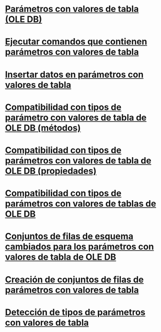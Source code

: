 # [Parámetros con valores de tabla (OLE DB)](table-valued-parameters-ole-db.md)

# [Ejecutar comandos que contienen parámetros con valores de tabla](executing-commands-containing-table-valued-parameters.md)
# [Insertar datos en parámetros con valores de tabla](inserting-data-into-table-valued-parameters.md)
# [Compatibilidad con tipos de parámetro con valores de tabla de OLE DB (métodos)](ole-db-table-valued-parameter-type-support-methods.md)
# [Compatibilidad con tipos de parámetros con valores de tabla de OLE DB (propiedades)](ole-db-table-valued-parameter-type-support-properties.md)
# [Compatibilidad con tipos de parámetros con valores de tablas de OLE DB](ole-db-table-valued-parameter-type-support.md)
# [Conjuntos de filas de esquema cambiados para los parámetros con valores de tabla de OLE DB](schema-rowsets-changed-for-ole-db-table-valued-parameters.md)
# [Creación de conjuntos de filas de parámetros con valores de tabla](table-valued-parameter-rowset-creation.md)
# [Detección de tipos de parámetros con valores de tabla](table-valued-parameter-type-discovery.md)

